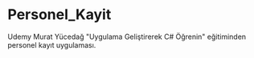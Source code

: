 # Personel_Kayit
Udemy Murat Yücedağ "Uygulama Geliştirerek C# Öğrenin" eğitiminden personel kayıt uygulaması.
